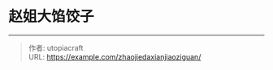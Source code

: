 # 赵姐大馅饺子


<!--more-->



---

> 作者: utopiacraft  
> URL: https://example.com/zhaojiedaxianjiaoziguan/  

